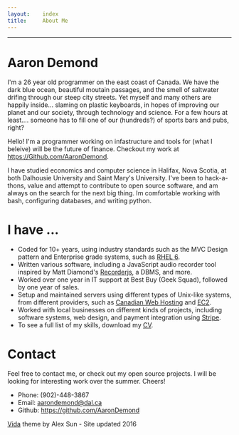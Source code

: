 ```yaml
---
layout:    index
title:     About Me
---
```



----------

# Aaron Demond
I'm a 26 year old programmer on the east coast of Canada. We have the dark blue ocean, beautiful moutain passages, and the smell of saltwater drifing through our steep city streets. Yet myself and many others are happily inside... slaming on plastic keyboards, in hopes of improving our planet and our society, through technology and science. For a few hours at least.... someone has to fill one of our (hundreds?) of sports bars and pubs, right?

Hello! I'm a programmer working on infastructure and tools for (what I beleive) will be the future of finance. Checkout my work at https://Github.com/AaronDemond. 

I have studied economics and computer science in Halifax, Nova Scotia, at both Dalhousie University and Saint Mary's University. I've been to hack-a-thons, value and attempt to contribute to open source software, and am always on the search for the next big thing. Im comfortable working with bash, configuring databases, and writing python.

# I have ...
- Coded for 10+ years, using industry standards such as the MVC Design pattern and Enterprise grade systems, such as <a href="https://www.redhat.com/en/technologies/linux-platforms/enterprise-linux">RHEL 6</a>.
- Written various software, including a JavaScript audio recorder tool inspired by Matt Diamond's <a href="https://github.com/mattdiamond/Recorderjs">Recorderjs</a>, a DBMS, and more.
- Worked over one year in IT support at Best Buy (Geek Squad), followed by one year of sales.
- Setup and maintained servers using different types of Unix-like systems, from different providers, such as <a href="https://www.canadianwebhosting.com/">Canadian Web Hosting</a> and <a href="https://aws.amazon.com/ec2/">EC2</a>.
- Worked with local businesses on different kinds of projects, including software systems, web design, and payment integration using <a href="https://stripe.com/ca">Stripe</a>.
- To see a full list of my skills, download my <a href="/downloads/aaron_demond_CV.doc" download>CV</a>.


# Contact
Feel free to contact me, or check out my open source projects. I will be looking for interesting work over the summer. Cheers!

- Phone: (902)-448-3867
- Email: aarondemond@dal.ca
- Github: <a href="https://github.com/AaronDemond">https://github.com/AaronDemond</a>



<a style="clear: both" href="https://github.com/syaning/vida">Vida</a> theme by Alex Sun - Site updated 2016
